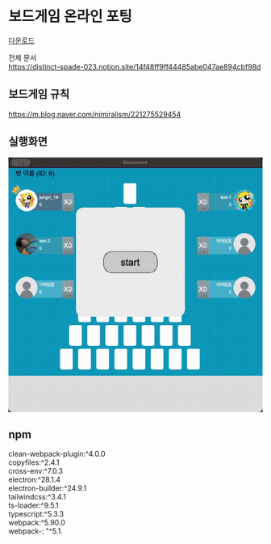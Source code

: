# 보드게임 온라인 포팅

[다운로드](../../releases/tag/v0.0.1)

전체 문서   
https://distinct-spade-023.notion.site/14f48ff9ff44485abe047ae894cbf98d

## 보드게임 규칙
https://m.blog.naver.com/nimiralism/221275529454

## 실행화면
![aa](./play.gif)  

## npm
clean-webpack-plugin:^4.0.0   
copyfiles:^2.4.1   
cross-env:^7.0.3   
electron:^28.1.4   
electron-builder:^24.9.1   
tailwindcss:^3.4.1   
ts-loader:^9.5.1   
typescript:^5.3.3   
webpack:^5.90.0   
webpack-: "^5.1.   
